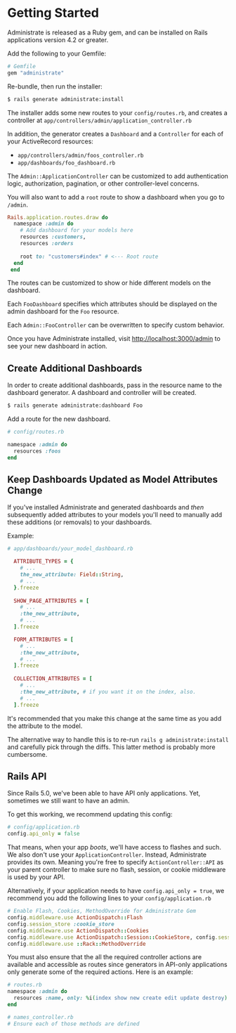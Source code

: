 # Getting Started

Administrate is released as a Ruby gem, and can be installed on Rails
applications version 4.2 or greater.

Add the following to your Gemfile:

```ruby
# Gemfile
gem "administrate"
```

Re-bundle, then run the installer:

```bash
$ rails generate administrate:install
```

The installer adds some new routes to your `config/routes.rb`,
and creates a controller at `app/controllers/admin/application_controller.rb`

In addition, the generator creates a `Dashboard` and a `Controller` for each of
your ActiveRecord resources:

- `app/controllers/admin/foos_controller.rb`
- `app/dashboards/foo_dashboard.rb`

The `Admin::ApplicationController` can be customized to add
authentication logic, authorization, pagination,
or other controller-level concerns.

You will also want to add a `root` route to show a dashboard when you go to `/admin`.

```ruby
Rails.application.routes.draw do
  namespace :admin do
    # Add dashboard for your models here
    resources :customers,
    resources :orders
  
    root to: "customers#index" # <--- Root route
  end
 end
 ```

The routes can be customized to show or hide
different models on the dashboard.

Each `FooDashboard` specifies which attributes should be displayed
on the admin dashboard for the `Foo` resource.

Each `Admin::FooController` can be overwritten to specify custom behavior.

Once you have Administrate installed,
visit <http://localhost:3000/admin> to see your new dashboard in action.

## Create Additional Dashboards

In order to create additional dashboards, pass in the resource name to
the dashboard generator. A dashboard and controller will be created.

```bash
$ rails generate administrate:dashboard Foo
```

Add a route for the new dashboard.

```ruby
# config/routes.rb

namespace :admin do
  resources :foos
end
```

## Keep Dashboards Updated as Model Attributes Change

If you've installed Administrate and generated dashboards and _then_ 
subsequently added attributes to your models you'll need to manually add 
these additions (or removals) to your dashboards.

Example:

```ruby
# app/dashboards/your_model_dashboard.rb

  ATTRIBUTE_TYPES = {
    # ...
    the_new_attribute: Field::String,
    # ...
  }.freeze
  
  SHOW_PAGE_ATTRIBUTES = [
    # ...
    :the_new_attribute,
    # ...
  ].freeze

  FORM_ATTRIBUTES = [
    # ...
    :the_new_attribute,
    # ...
  ].freeze
  
  COLLECTION_ATTRIBUTES = [
    # ...
    :the_new_attribute, # if you want it on the index, also.
    # ...
  ].freeze
```

It's recommended that you make this change at the same time as you add the 
attribute to the model.

The alternative way to handle this is to re-run `rails g administrate:install` and 
carefully pick through the diffs. This latter method is probably more cumbersome.

## Rails API

Since Rails 5.0, we've been able to have API only applications. Yet, sometimes
we still want to have an admin. 

To get this working, we recommend updating this config:

```ruby
# config/application.rb
config.api_only = false
```

That means, when your app _boots_, we'll have access to flashes and such. We
also don't use your `ApplicationController`. Instead, Administrate provides its
own. Meaning you're free to specify `ActionController::API` as your parent
controller to make sure no flash, session, or cookie middleware is used by your
API.

Alternatively, if your application needs to have `config.api_only = true`, we recommend you add the following lines to your `config/application.rb`

```ruby
# Enable Flash, Cookies, MethodOverride for Administrate Gem
config.middleware.use ActionDispatch::Flash
config.session_store :cookie_store
config.middleware.use ActionDispatch::Cookies
config.middleware.use ActionDispatch::Session::CookieStore, config.session_options
config.middleware.use ::Rack::MethodOverride
```

You must also ensure that the all the required controller actions are available and accessible as routes since generators in API-only applications only generate some of the required actions. Here is an example:

```ruby
# routes.rb
namespace :admin do
  resources :name, only: %i(index show new create edit update destroy)
end

# names_controller.rb
# Ensure each of those methods are defined
```

